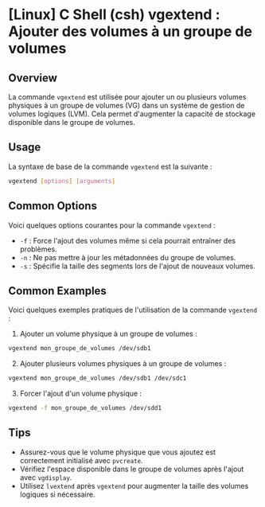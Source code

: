 # [Linux] C Shell (csh) vgextend : Ajouter des volumes à un groupe de volumes

## Overview
La commande `vgextend` est utilisée pour ajouter un ou plusieurs volumes physiques à un groupe de volumes (VG) dans un système de gestion de volumes logiques (LVM). Cela permet d'augmenter la capacité de stockage disponible dans le groupe de volumes.

## Usage
La syntaxe de base de la commande `vgextend` est la suivante :

```bash
vgextend [options] [arguments]
```

## Common Options
Voici quelques options courantes pour la commande `vgextend` :

- `-f` : Force l'ajout des volumes même si cela pourrait entraîner des problèmes.
- `-n` : Ne pas mettre à jour les métadonnées du groupe de volumes.
- `-s` : Spécifie la taille des segments lors de l'ajout de nouveaux volumes.

## Common Examples
Voici quelques exemples pratiques de l'utilisation de la commande `vgextend` :

1. Ajouter un volume physique à un groupe de volumes :

```bash
vgextend mon_groupe_de_volumes /dev/sdb1
```

2. Ajouter plusieurs volumes physiques à un groupe de volumes :

```bash
vgextend mon_groupe_de_volumes /dev/sdb1 /dev/sdc1
```

3. Forcer l'ajout d'un volume physique :

```bash
vgextend -f mon_groupe_de_volumes /dev/sdd1
```

## Tips
- Assurez-vous que le volume physique que vous ajoutez est correctement initialisé avec `pvcreate`.
- Vérifiez l'espace disponible dans le groupe de volumes après l'ajout avec `vgdisplay`.
- Utilisez `lvextend` après `vgextend` pour augmenter la taille des volumes logiques si nécessaire.